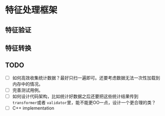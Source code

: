 # 特征处理框架

## 特征验证

## 特征转换

## TODO

- [ ] 如何高效收集统计数据？最好只扫一遍即可。还要考虑数据无法一次性加载到内存中的情况。
- [ ] 完善测试用例。
- [ ] 如何设计代码架构，比如统计好数据之后还要把这些统计结果传到`transformer`或者
  `validator`里，能不能更OO一点，设计一个更合理的类？
- [ ] C++ implementation
